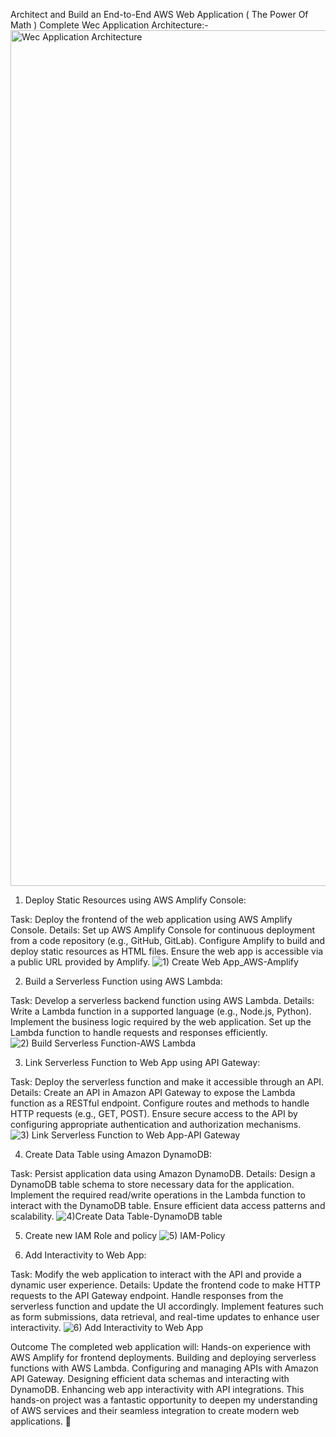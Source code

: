 Architect and Build an End-to-End AWS Web Application ( The Power Of Math )
Complete Wec Application Architecture:-
<img width="1369" alt="Wec Application Architecture" src="https://github.com/abolishinde2124/Architect-and-Build-an-End-to-End-AWS-Web-Application/assets/142035465/ee6a9c25-edd9-45e2-b13d-23c0793ba360">

1) Deploy Static Resources using AWS Amplify Console:

Task: Deploy the frontend of the web application using AWS Amplify Console.
Details:
Set up AWS Amplify Console for continuous deployment from a code repository (e.g., GitHub, GitLab).
Configure Amplify to build and deploy static resources as HTML files.
Ensure the web app is accessible via a public URL provided by Amplify.
![1) Create Web App_AWS-Amplify](https://github.com/abolishinde2124/Architect-and-Build-an-End-to-End-AWS-Web-Application/assets/142035465/9f835bbf-de21-49af-9853-1be5caa2c968)

2) Build a Serverless Function using AWS Lambda:

Task: Develop a serverless backend function using AWS Lambda.
Details:
Write a Lambda function in a supported language (e.g., Node.js, Python).
Implement the business logic required by the web application.
Set up the Lambda function to handle requests and responses efficiently.
![2) Build Serverless Function-AWS Lambda](https://github.com/abolishinde2124/Architect-and-Build-an-End-to-End-AWS-Web-Application/assets/142035465/3c2a4364-27df-46e9-8f11-3115f9075d50)

3) Link Serverless Function to Web App using API Gateway:

Task: Deploy the serverless function and make it accessible through an API.
Details:
Create an API in Amazon API Gateway to expose the Lambda function as a RESTful endpoint.
Configure routes and methods to handle HTTP requests (e.g., GET, POST).
Ensure secure access to the API by configuring appropriate authentication and authorization mechanisms.
![3) Link Serverless Function to Web App-API Gateway](https://github.com/abolishinde2124/Architect-and-Build-an-End-to-End-AWS-Web-Application/assets/142035465/dad01ad7-b7b2-4238-8e01-fa0a370c7121)

4) Create Data Table using Amazon DynamoDB:

Task: Persist application data using Amazon DynamoDB.
Details:
Design a DynamoDB table schema to store necessary data for the application.
Implement the required read/write operations in the Lambda function to interact with the DynamoDB table.
Ensure efficient data access patterns and scalability.
![4)Create Data Table-DynamoDB table](https://github.com/abolishinde2124/Architect-and-Build-an-End-to-End-AWS-Web-Application/assets/142035465/1d20c0c6-4b91-428d-834b-da3fd5b3a0b3)

5) Create new IAM Role and policy
  ![5) IAM-Policy](https://github.com/abolishinde2124/Architect-and-Build-an-End-to-End-AWS-Web-Application/assets/142035465/31e7e095-a907-4dd1-b9c7-a3da63b03df4) 

6) Add Interactivity to Web App:

Task: Modify the web application to interact with the API and provide a dynamic user experience.
Details:
Update the frontend code to make HTTP requests to the API Gateway endpoint.
Handle responses from the serverless function and update the UI accordingly.
Implement features such as form submissions, data retrieval, and real-time updates to enhance user interactivity.
![6) Add Interactivity to Web App ](https://github.com/abolishinde2124/Architect-and-Build-an-End-to-End-AWS-Web-Application/assets/142035465/fb701e12-ee4b-4006-a822-9222b79ce18f)

Outcome
The completed web application will:
Hands-on experience with AWS Amplify for frontend deployments.
Building and deploying serverless functions with AWS Lambda.
Configuring and managing APIs with Amazon API Gateway.
Designing efficient data schemas and interacting with DynamoDB.
Enhancing web app interactivity with API integrations.
This hands-on project was a fantastic opportunity to deepen my understanding of AWS services and their seamless integration to create modern web applications. 🌟

